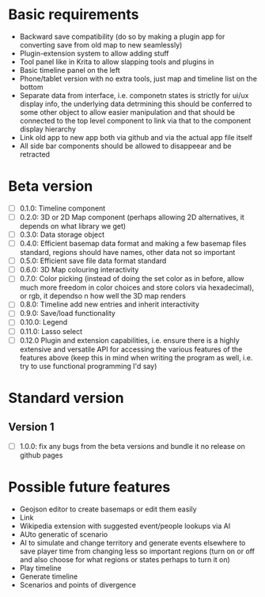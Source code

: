 # Basic requirements
- Backward save compatibility (do so by making a plugin app for converting save from old map to new seamlessly)
- Plugin-extension system to allow adding stuff
- Tool panel like in Krita to allow slapping tools and plugins in
- Basic timeline panel on the left
- Phone/tablet version with no extra tools, just map and timeline list on the bottom
- Separate data from interface, i.e. componetn states is strictly for ui/ux display info, the underlying data detrmining this should be conferred to some other object to allow easier manipulation and that should be connected to the top level component to link via that to the component display hierarchy
- Link old app to new app both via github and via the actual app file itself
- All side bar components should be allowed to disappeear and be retracted
# Beta version
- [ ] 0.1.0: Timeline component
- [ ] 0.2.0: 3D or 2D Map component (perhaps allowing 2D alternatives, it depends on what library we get)
- [ ] 0.3.0: Data storage object
- [ ] 0.4.0: Efficient basemap data format and making a few basemap files standard, regions should have names, other data not so important
- [ ] 0.5.0: Efficient save file data format standard
- [ ] 0.6.0: 3D Map colouring interactivity
- [ ] 0.7.0: Color picking (instead of doing the set color as in before, allow much more freedom in color choices and store colors via hexadecimal), or rgb, it dependso n how well the 3D map renders
- [ ] 0.8.0: Timeline add new entries and inherit interactivity
- [ ] 0.9.0: Save/load functionality
- [ ] 0.10.0: Legend
- [ ] 0.11.0: Lasso select
- [ ] 0.12.0  Plugin and extension capabilities, i.e. ensure there is a highly extensive and versatile API for accessing the various features of the features above (keep this in mind when writing the program as well, i.e. try to use functional programming I'd say)
# Standard version
## Version 1
- [ ] 1.0.0: fix any bugs from the beta versions and bundle it no release on github pages
# Possible future features
- Geojson editor to create basemaps or edit them easily
- Link
- Wikipedia extension with suggested event/people lookups via AI
- AUto generatic of scenario
- AI to simulate and change territory and generate events elsewhere to save player time from changing less so important regions (turn on or off and also choose for what regions or states perhaps to turn it on)
- Play timeline
- Generate timeline
- Scenarios and points of divergence